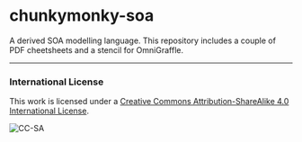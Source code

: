 # chunkymonky-soa

A derived SOA modelling language. This repository includes a couple of PDF cheetsheets and a stencil for OmniGraffle.

---

### International License
This work is licensed under a [Creative Commons Attribution-ShareAlike 4.0 International License](http://creativecommons.org/licenses/by-sa/4.0/).

![CC-SA]

[CC-SA]: https://i.creativecommons.org/l/by-sa/4.0/88x31.png
